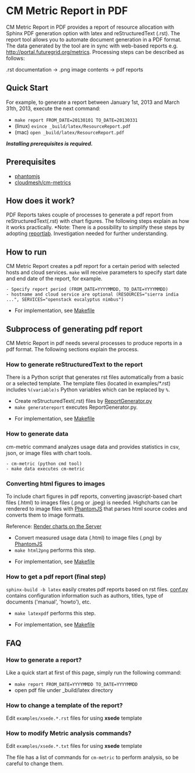 CM Metric Report in PDF
===========================

CM Metric Report in PDF provides a report of resource allocation with Sphinx PDF generation option with latex and reStructuredText (.rst). The report tool allows you to automate document generation in a PDF format. The data generated by the tool are in sync with web-based reports e.g. http://portal.futuregrid.org/metrics. Processing steps can be described as follows:

.rst documentation -> .png image contents -> pdf reports

Quick Start
-------------
For example, to generate a report between January 1st, 2013 and March 31th, 2013, execute the next command:

- ```make report FROM_DATE=20130101 TO_DATE=20130331```
- (linux) ```evince _build/latex/ResourceReport.pdf```
- (mac) ```open _build/latex/ResourceReport.pdf```

***Installing prerequisites is required.***

Prerequisites
--------------
- [phantomjs](http://phantomjs.org/)
- [cloudmesh/cm-metrics](/)

How does it work?
------------------
PDF Reports takes couple of processes to generate a pdf report from reStructuredText(.rst) with chart figures. The following steps explain as how it works practically.
*Note: There is a possibility to simplify these steps by adopting [reportlab](https://bitbucket.org/rptlab/reportlab). Investigation needed for further understanding.


How to run
----------------

CM Metric Report creates a pdf report for a certain period with selected hosts and cloud services. ```make``` will receive parameters to specify start date and end date of the report, for example.

```
- Specify report period (FROM_DATE=YYYYMMDD, TO_DATE=YYYYMMDD)
- hostname and cloud service are optional (RESOURCES="sierra india ...", SERVICES="openstack eucalyptus nimbus")
```

* For implementation, see [Makefile](Makefile)

Subprocess of generating pdf report
-------------------------------------
CM Metric Report in pdf needs several processes to produce reports in a pdf format. The following sections explain the process.

### How to generate reStructuredText to the report

There is a Python script that generates rst files automatically from a basic or a selected template. The template files (located in examples/*.rst) includes ```%(variable)s``` Python variables which can be replaced by ```%```.

- Create reStructuredText(.rst) files by [ReportGenerator.py](ReportGenerator.py)
- ```make generatereport``` executes ReportGenerator.py.
* For implementation, see [Makefile](Makefile)

### How to generate data

cm-metric command analyzes usage data and provides statistics in csv, json, or image files with chart tools.

```
- cm-metric (python cmd tool)
- make data executes cm-metric
```

### Converting html figures to images

To include chart figures in pdf reports, converting javascript-based chart files (.html) to images files (.png or .jpeg) is needed. Highcharts can be rendered to image files with [PhantomJS](http://phantomjs.org/) that parses html source codes and converts them to image formats.

Reference: [Render charts on the Server](http://www.highcharts.com/component/content/article/2-news/52-serverside-generated-charts)


- Convert measured usage data (.html) to image files (.png) by [PhantomJS](http://phantomjs.org/)
- ```make html2png``` performs this step.
* For implementation, see [Makefile](Makefile)

### How to get a pdf report (final step)

```sphinx-build -b latex``` easily creates pdf reports based on rst files. [conf.py](/doc/pdf_reports/conf.py) contains configuration information such as authors, titles, type of documents ('manual', 'howto'), etc.
- ```make latexpdf``` performs this step.
* For implementation, see [Makefile](/doc/pdf_reports/Makefile)


FAQ
-----

### How to generate a report?

Like a quick start at first of this page, simply run the following command:

- ``make report FROM_DATE=YYYYMMDD TO_DATE=YYYYMMDD``
- open pdf file under _build/latex directory

### How to change a template of the report?


Edit ``examples/xsede.*.rst`` files for using **xsede** template

### How to modify Metric analysis commands?


Edit ``examples/xsede.*.txt`` files for using **xsede** template

The file has a list of commands for ``cm-metric`` to perform analysis, so be careful to change them.
